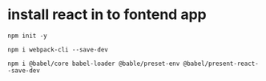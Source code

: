 # install react in to fontend app

`npm init -y`

`npm i webpack-cli --save-dev`

`npm i @babel/core babel-loader @bable/preset-env @babel/present-react--save-dev`

